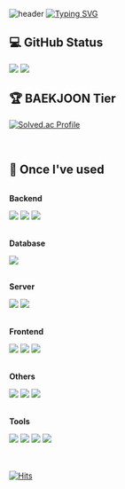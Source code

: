 ![header](https://capsule-render.vercel.app/api?type=waving&color=6994CDEE&text=&animation=twinkling&height=80)
[![Typing SVG](https://readme-typing-svg.demolab.com?font=Alkatra&weight=500&size=45&duration=3500&pause=3&color=6994CDEE&center=false&vCenter=false&multiline=true&repeat=true&width=1000&height=100&lines=Welcome+to+Geunsu's+GitHub!👋)](https://git.io/typing-svg)

## 💻 GitHub Status
<img src="https://github-readme-stats.vercel.app/api?username=geunsu12&include_all_commits=true&theme=tokyonight&show_icons=true"/>

<img src="https://github-readme-stats.vercel.app/api/top-langs/?username=geunsu12&include_all_commits=true&layout=compact&theme=tokyonight" />


<br>

## 🏆 BAEKJOON Tier
[![Solved.ac Profile](http://mazassumnida.wtf/api/v2/generate_badge?boj=imgs)](https://solved.ac/imgs/)

<div align="left">

<br>

## 🔨 Once I've used

<div style="display:flex; flex-direction:column; align-items:flex-start;">
    <!-- Backend -->
    <p><strong>Backend</strong></p>
    <div>
        <img src="https://img.shields.io/badge/Java-007396?style=flat-square&logo=openjdk&logoColor=white"> 
        <img src="https://img.shields.io/badge/Spring Boot-6DB33F?style=flat-square&logo=spring boot&logoColor=white">
        <img src="https://img.shields.io/badge/Node.js-339933?style=flat-square&logo=nodedotjs&logoColor=white">
    </div><br>
    <!-- Database -->
    <p><strong>Database</strong></p>
    <div>
        <img src="https://img.shields.io/badge/MySQL-4479A1?style=flat-square&logo=mysql&logoColor=white"> 
    </div><br>
    <!-- Server -->
    <p><strong>Server</strong></p>
    <div>
        <img src="https://img.shields.io/badge/Linux-FCC624?style=flat-square&logo=linux&logoColor=black"> 
        <img src="https://img.shields.io/badge/Amazon AWS-232F3E?style=flat-square&logo=amazon aws&logoColor=white"> 
    </div><br>
    <!-- Frontend -->
    <p><strong>Frontend</strong></p>
    <div>
        <img src="https://img.shields.io/badge/Vue.js-4FC08D?style=flat-square&logo=vuedotjs&logoColor=black"> 
        <img src="https://img.shields.io/badge/JavaScript-F7DF1E?style=flat-square&logo=javascript&logoColor=black"> 
        <img src="https://img.shields.io/badge/CSS-1572B6?style=flat-square&logo=css3&logoColor=white"> 
    </div><br>
    <!-- Others -->
    <p><strong>Others</strong></p>
    <div>
        <img src="https://img.shields.io/badge/Python-3776AB?style=flat-square&logo=python&logoColor=white">
        <img src="https://img.shields.io/badge/C++-00599C?style=flat-square&logo=cplusplus&logoColor=white">
        <img src="https://img.shields.io/badge/Pytorch-EE4C2C?style=flat-square&logo=pytorch&logoColor=white">
    </div><br>
    <!-- Tools -->
    <p><strong>Tools</strong></p>
    <div>
        <img src="https://img.shields.io/badge/IntelliJ IDEA-000000?style=flat-square&logo=intellijidea&logoColor=white">
        <img src="https://img.shields.io/badge/VS Code-007ACC?style=flat-square&logo=visualstudiocode&logoColor=black"> 
        <img src="https://img.shields.io/badge/Visual Studio-007ACC?style=flat-square&logo=visualstudio&logoColor=black"> 
        <img src="https://img.shields.io/badge/Google Colab-F9AB00?style=flat-square&logo=googlecolab&logoColor=white"> 
    </div><br>
</div><br>

[![Hits](https://hits.seeyoufarm.com/api/count/incr/badge.svg?url=https%3A%2F%2Fgithub.com%2Fgeunsu12&count_bg=%2308AEEE&title_bg=%23555555&icon=&icon_color=%23E7E7E7&title=hits&edge_flat=true)](https://hits.seeyoufarm.com)
